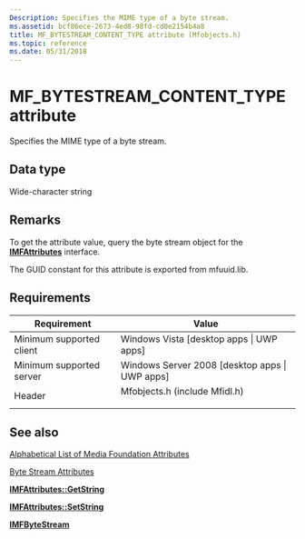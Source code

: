 ```yaml
---
Description: Specifies the MIME type of a byte stream.
ms.assetid: bcf86ece-2673-4ed8-98fd-cd0e2154b4a8
title: MF_BYTESTREAM_CONTENT_TYPE attribute (Mfobjects.h)
ms.topic: reference
ms.date: 05/31/2018
---
```


# MF\_BYTESTREAM\_CONTENT\_TYPE attribute

Specifies the MIME type of a byte stream.

## Data type

Wide-character string

## Remarks

To get the attribute value, query the byte stream object for the [**IMFAttributes**](/windows/desktop/api/mfobjects/nn-mfobjects-imfattributes) interface.

The GUID constant for this attribute is exported from mfuuid.lib.

## Requirements



| Requirement | Value |
|-------------------------------------|----------------------------------------------------------------------------------------------------------|
| Minimum supported client<br/> | Windows Vista \[desktop apps \| UWP apps\]<br/>                                                    |
| Minimum supported server<br/> | Windows Server 2008 \[desktop apps \| UWP apps\]<br/>                                              |
| Header<br/>                   | <dl> <dt>Mfobjects.h (include Mfidl.h)</dt> </dl> |



## See also

<dl> <dt>

[Alphabetical List of Media Foundation Attributes](alphabetical-list-of-media-foundation-attributes.md)
</dt> <dt>

[Byte Stream Attributes](byte-stream-attributes.md)
</dt> <dt>

[**IMFAttributes::GetString**](/windows/desktop/api/mfobjects/nf-mfobjects-imfattributes-getstring)
</dt> <dt>

[**IMFAttributes::SetString**](/windows/desktop/api/mfobjects/nf-mfobjects-imfattributes-setstring)
</dt> <dt>

[**IMFByteStream**](/windows/desktop/api/mfobjects/nn-mfobjects-imfbytestream)
</dt> </dl>

 

 




